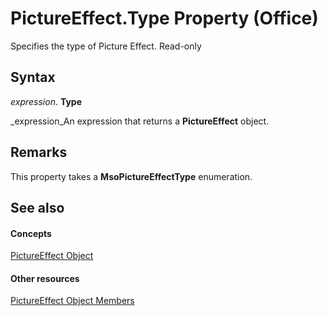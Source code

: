 
# PictureEffect.Type Property (Office)

Specifies the type of Picture Effect. Read-only


## Syntax

 _expression_. **Type**

 _expression_An expression that returns a  **PictureEffect** object.


## Remarks

This property takes a  **MsoPictureEffectType** enumeration.


## See also


#### Concepts


 [PictureEffect Object](af3f742a-e082-1abd-7df2-d1fb2f57c8a2.md)
#### Other resources


 [PictureEffect Object Members](df7a24cd-db6f-1ab1-e0e4-3b332ba27bd5.md)
